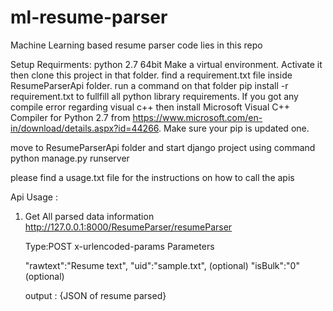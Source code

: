# ml-resume-parser
Machine Learning based resume parser code lies in this repo

Setup Requirments:
python 2.7 64bit
Make a virtual environment. Activate it then clone this project in that folder.
find a requirement.txt file inside ResumeParserApi folder.
run a command on that folder pip install -r requirement.txt
to fullfill all python library requirements. If you got any compile error regarding visual c++ 
then install Microsoft Visual C++ Compiler for Python 2.7 from https://www.microsoft.com/en-in/download/details.aspx?id=44266.
Make sure your pip is updated one.


move to ResumeParserApi folder and start django project using command python manage.py runserver 

please find a usage.txt file for the instructions on how to call the apis


Api Usage :

1. Get All parsed data information 
	http://127.0.0.1:8000/ResumeParser/resumeParser

	Type:POST
	x-urlencoded-params Parameters

	"rawtext":"Resume text",
	"uid":"sample.txt", (optional)
	"isBulk":"0" (optional)

	
	output : {JSON of resume parsed}

